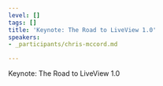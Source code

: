 ```yaml
---
level: []
tags: []
title: 'Keynote: The Road to LiveView 1.0'
speakers:
- _participants/chris-mccord.md

---
```

Keynote: The Road to LiveView 1.0